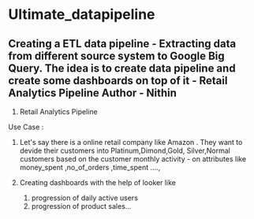 # Ultimate_datapipeline
Creating a ETL data pipeline - Extracting data from different source system to Google Big Query.
The idea is to create data pipeline and create some dashboards on top of it -
Retail Analytics Pipeline
Author - Nithin
------------------------------------------------------------------------------------------
1. Retail Analytics Pipeline

Use Case : 
1. Let's say there is a online retail company like Amazon . They want to devide their customers into Platinum,Dimond,Gold, Silver,Normal customers based on the customer monthly activity - on attributes like money_spent ,no_of_orders ,time_spent ....,

2. Creating dashboards with the help of looker like
   1. progression of daily active users
   2. progression of product sales...


